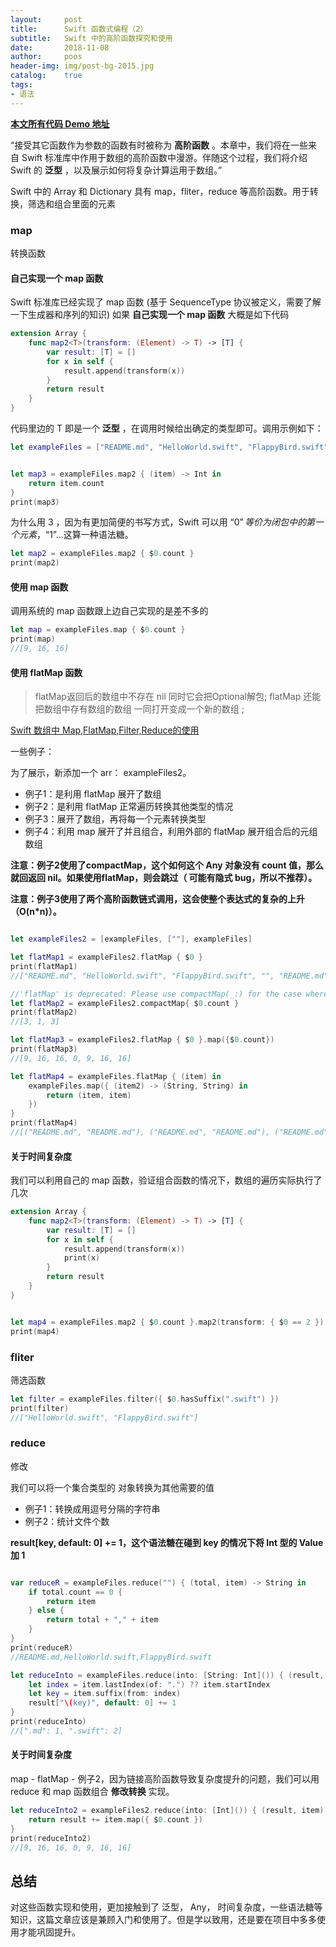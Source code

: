 ```yaml
---
layout:     post
title:      Swift 函数式编程（2）
subtitle:   Swift 中的高阶函数探究和使用
date:       2018-11-08
author:     poos
header-img: img/post-bg-2015.jpg
catalog:    true
tags:
- 语法
---
```


**[本文所有代码 Demo 地址](https://github.com/poos/BlogDemo)**

“接受其它函数作为参数的函数有时被称为 **高阶函数** 。本章中，我们将在一些来自 Swift 标准库中作用于数组的高阶函数中漫游。伴随这个过程，我们将介绍 Swift 的 **泛型** ，以及展示如何将复杂计算运用于数组。”


Swift 中的 Array 和 Dictionary 具有 map，fliter，reduce 等高阶函数。用于转换，筛选和组合里面的元素


### map

转换函数
#### 自己实现一个 map 函数
Swift 标准库已经实现了 map 函数 (基于 SequenceType 协议被定义，需要了解一下生成器和序列的知识)
如果 **自己实现一个 map 函数** 大概是如下代码

```swift
extension Array {
    func map2<T>(transform: (Element) -> T) -> [T] {
        var result: [T] = []
        for x in self {
            result.append(transform(x))
        }
        return result
    }
}
```

代码里边的 T 即是一个 **泛型** ，在调用时候给出确定的类型即可。调用示例如下：

```swift
let exampleFiles = ["README.md", "HelloWorld.swift", "FlappyBird.swift"]


let map3 = exampleFiles.map2 { (item) -> Int in
    return item.count
}
print(map3)

```

为什么用 3 ，因为有更加简便的书写方式，Swift 可以用 “$0” 等价为闭包中的第一个元素，“$1”...这算一种语法糖。

```swift
let map2 = exampleFiles.map2 { $0.count }
print(map2)

```

#### 使用 map 函数

调用系统的 map 函数跟上边自己实现的是差不多的

```swift
let map = exampleFiles.map { $0.count }
print(map)
//[9, 16, 16]

```

#### 使用 flatMap 函数


>flatMap返回后的数组中不存在 nil 同时它会把Optional解包;
>flatMap 还能把数组中存有数组的数组 一同打开变成一个新的数组 ;

[Swift 数组中 Map,FlatMap,Filter,Reduce的使用](http://www.cocoachina.com/swift/20160210/15068.html)

一些例子：

为了展示，新添加一个 arr： exampleFiles2。

- 例子1：是利用 flatMap 展开了数组
- 例子2：是利用 flatMap 正常遍历转换其他类型的情况
- 例子3：展开了数组，再将每一个元素转换类型
- 例子4：利用 map 展开了并且组合，利用外部的 flatMap 展开组合后的元组数组

**注意：例子2使用了compactMap，这个如何这个 Any 对象没有 count 值，那么就回返回 nil。如果使用flatMap，则会跳过（ 可能有隐式 bug，所以不推荐）。**

**注意：例子3使用了两个高阶函数链式调用，这会使整个表达式的复杂的上升（O(n*n)）。**

```swift

let exampleFiles2 = [exampleFiles, [""], exampleFiles]

let flatMap1 = exampleFiles2.flatMap { $0 }
print(flatMap1)
//["README.md", "HelloWorld.swift", "FlappyBird.swift", "", "README.md", "HelloWorld.swift", "FlappyBird.swift"]

//'flatMap' is deprecated: Please use compactMap(_:) for the case where closure returns an optional value
let flatMap2 = exampleFiles2.compactMap{ $0.count }
print(flatMap2)
//[3, 1, 3]

let flatMap3 = exampleFiles2.flatMap { $0 }.map({$0.count})
print(flatMap3)
//[9, 16, 16, 0, 9, 16, 16]

let flatMap4 = exampleFiles.flatMap { (item) in
    exampleFiles.map({ (item2) -> (String, String) in
        return (item, item)
    })
}
print(flatMap4)
//[("README.md", "README.md"), ("README.md", "README.md"), ("README.md", "README.md"), ("HelloWorld.swift", "HelloWorld.swift"), ("HelloWorld.swift", "HelloWorld.swift"), ("HelloWorld.swift", "HelloWorld.swift"), ("FlappyBird.swift", "FlappyBird.swift"), ("FlappyBird.swift", "FlappyBird.swift"), ("FlappyBird.swift", "FlappyBird.swift")]
```

#### 关于时间复杂度

我们可以利用自己的 map 函数，验证组合函数的情况下，数组的遍历实际执行了几次

```swift
extension Array {
    func map2<T>(transform: (Element) -> T) -> [T] {
        var result: [T] = []
        for x in self {
            result.append(transform(x))
            print(x)
        }
        return result
    }
}


let map4 = exampleFiles.map2 { $0.count }.map2(transform: { $0 == 2 })
print(map4)
```


### fliter

筛选函数

```swift
let filter = exampleFiles.filter({ $0.hasSuffix(".swift") })
print(filter)
//["HelloWorld.swift", "FlappyBird.swift"]
```

### reduce

修改

我们可以将一个集合类型的 对象转换为其他需要的值

- 例子1：转换成用逗号分隔的字符串
- 例子2：统计文件个数

**result[key, default: 0] += 1，这个语法糖在碰到 key 的情况下将 Int 型的 Value 加 1**

```swift

var reduceR = exampleFiles.reduce("") { (total, item) -> String in
    if total.count == 0 {
        return item
    } else {
        return total + "," + item
    }
}
print(reduceR)
//README.md,HelloWorld.swift,FlappyBird.swift

let reduceInto = exampleFiles.reduce(into: [String: Int]()) { (result, item) in
    let index = item.lastIndex(of: ".") ?? item.startIndex
    let key = item.suffix(from: index)
    result["\(key)", default: 0] += 1
}
print(reduceInto)
//[".md": 1, ".swift": 2]

```

#### 关于时间复杂度

map - flatMap - 例子2，因为链接高阶函数导致复杂度提升的问题，我们可以用 reduce 和 map 函数组合 **修改转换** 实现。

```swift
let reduceInto2 = exampleFiles2.reduce(into: [Int]()) { (result, item) in
    return result += item.map({ $0.count })
}
print(reduceInto2)
//[9, 16, 16, 0, 9, 16, 16]
```



## 总结

对这些函数实现和使用，更加接触到了 泛型， Any， 时间复杂度，一些语法糖等知识，这篇文章应该是兼顾入门和使用了。但是学以致用，还是要在项目中多多使用才能巩固提升。
